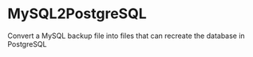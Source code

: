 # MySQL2PostgreSQL
Convert a MySQL backup file into files that can recreate the database in PostgreSQL
